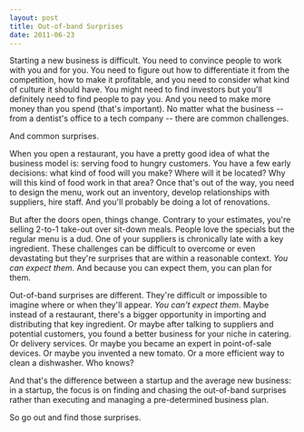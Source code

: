 ```yaml
---
layout: post
title: Out-of-band Surprises
date: 2011-06-23
---
```


Starting a new business is difficult. You need to convince people to work with you and for you. You need to figure out how to differentiate it from the competition, how to make it profitable, and you need to consider what kind of culture it should have. You might need to find investors but you'll definitely need to find people to pay you. And you need to make more money than you spend (that's important). No matter what the business -- from a dentist's office to a tech company -- there are common challenges.

And common surprises.

When you open a restaurant, you have a pretty good idea of what the business model is: serving food to hungry customers. You have a few early decisions: what kind of food will you make? Where will it be located? Why will this kind of food work in that area? Once that's out of the way, you need to design the menu, work out an inventory, develop relationships with suppliers, hire staff. And you'll probably be doing a lot of renovations.

But after the doors open, things change. Contrary to your estimates, you're selling 2-to-1 take-out over sit-down meals. People love the specials but the regular menu is a dud. One of your suppliers is chronically late with a key ingredient. These challenges can be difficult to overcome or even devastating but they're surprises that are within a reasonable context. *You can expect them.* And because you can expect them, you can plan for them.

Out-of-band surprises are different. They're difficult or impossible to imagine where or when they'll appear. *You can't expect them*. Maybe instead of a restaurant, there's a bigger opportunity in importing and distributing that key ingredient. Or maybe after talking to suppliers and potential customers, you found a better business for your niche in catering. Or delivery services. Or maybe you became an expert in point-of-sale devices. Or maybe you invented a new tomato. Or a more efficient way to clean a dishwasher. Who knows? 

And that's the difference between a startup and the average new business: in a startup, the focus is on finding and chasing the out-of-band surprises rather than executing and managing a pre-determined business plan.

So go out and find those surprises.